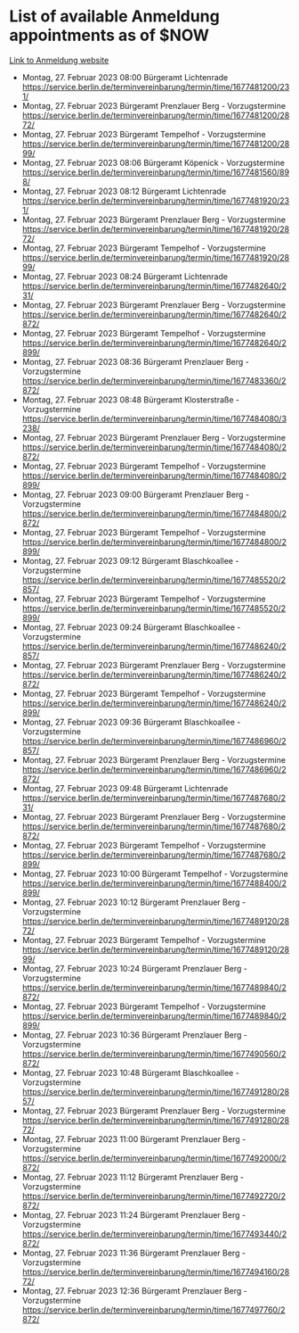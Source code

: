 # List of available Anmeldung appointments as of $NOW
[Link to Anmeldung website](https://service.berlin.de/terminvereinbarung/termin/tag.php?termin=1&anliegen[]=120686&dienstleisterlist=122210,122217,327316,122219,327312,122227,327314,122231,327346,122243,327348,122254,122252,329742,122260,329745,122262,329748,122271,327278,122273,327274,122277,327276,330436,122280,327294,122282,327290,122284,327292,122291,327270,122285,327266,122286,327264,122296,327268,150230,329760,122297,327286,122294,327284,122312,329763,122314,329775,122304,327330,122311,327334,122309,327332,317869,122281,327352,122279,329772,122283,122276,327324,122274,327326,122267,329766,122246,327318,122251,327320,122257,327322,122208,327298,122226,327300&herkunft=http%3A%2F%2Fservice.berlin.de%2Fdienstleistung%2F120686%2F)
- Montag, 27. Februar 2023 08:00 Bürgeramt Lichtenrade https://service.berlin.de/terminvereinbarung/termin/time/1677481200/231/
- Montag, 27. Februar 2023  Bürgeramt Prenzlauer Berg - Vorzugstermine https://service.berlin.de/terminvereinbarung/termin/time/1677481200/2872/
- Montag, 27. Februar 2023  Bürgeramt Tempelhof - Vorzugstermine https://service.berlin.de/terminvereinbarung/termin/time/1677481200/2899/
- Montag, 27. Februar 2023 08:06 Bürgeramt Köpenick - Vorzugstermine https://service.berlin.de/terminvereinbarung/termin/time/1677481560/898/
- Montag, 27. Februar 2023 08:12 Bürgeramt Lichtenrade https://service.berlin.de/terminvereinbarung/termin/time/1677481920/231/
- Montag, 27. Februar 2023  Bürgeramt Prenzlauer Berg - Vorzugstermine https://service.berlin.de/terminvereinbarung/termin/time/1677481920/2872/
- Montag, 27. Februar 2023  Bürgeramt Tempelhof - Vorzugstermine https://service.berlin.de/terminvereinbarung/termin/time/1677481920/2899/
- Montag, 27. Februar 2023 08:24 Bürgeramt Lichtenrade https://service.berlin.de/terminvereinbarung/termin/time/1677482640/231/
- Montag, 27. Februar 2023  Bürgeramt Prenzlauer Berg - Vorzugstermine https://service.berlin.de/terminvereinbarung/termin/time/1677482640/2872/
- Montag, 27. Februar 2023  Bürgeramt Tempelhof - Vorzugstermine https://service.berlin.de/terminvereinbarung/termin/time/1677482640/2899/
- Montag, 27. Februar 2023 08:36 Bürgeramt Prenzlauer Berg - Vorzugstermine https://service.berlin.de/terminvereinbarung/termin/time/1677483360/2872/
- Montag, 27. Februar 2023 08:48 Bürgeramt Klosterstraße - Vorzugstermine https://service.berlin.de/terminvereinbarung/termin/time/1677484080/3238/
- Montag, 27. Februar 2023  Bürgeramt Prenzlauer Berg - Vorzugstermine https://service.berlin.de/terminvereinbarung/termin/time/1677484080/2872/
- Montag, 27. Februar 2023  Bürgeramt Tempelhof - Vorzugstermine https://service.berlin.de/terminvereinbarung/termin/time/1677484080/2899/
- Montag, 27. Februar 2023 09:00 Bürgeramt Prenzlauer Berg - Vorzugstermine https://service.berlin.de/terminvereinbarung/termin/time/1677484800/2872/
- Montag, 27. Februar 2023  Bürgeramt Tempelhof - Vorzugstermine https://service.berlin.de/terminvereinbarung/termin/time/1677484800/2899/
- Montag, 27. Februar 2023 09:12 Bürgeramt Blaschkoallee - Vorzugstermine https://service.berlin.de/terminvereinbarung/termin/time/1677485520/2857/
- Montag, 27. Februar 2023  Bürgeramt Tempelhof - Vorzugstermine https://service.berlin.de/terminvereinbarung/termin/time/1677485520/2899/
- Montag, 27. Februar 2023 09:24 Bürgeramt Blaschkoallee - Vorzugstermine https://service.berlin.de/terminvereinbarung/termin/time/1677486240/2857/
- Montag, 27. Februar 2023  Bürgeramt Prenzlauer Berg - Vorzugstermine https://service.berlin.de/terminvereinbarung/termin/time/1677486240/2872/
- Montag, 27. Februar 2023  Bürgeramt Tempelhof - Vorzugstermine https://service.berlin.de/terminvereinbarung/termin/time/1677486240/2899/
- Montag, 27. Februar 2023 09:36 Bürgeramt Blaschkoallee - Vorzugstermine https://service.berlin.de/terminvereinbarung/termin/time/1677486960/2857/
- Montag, 27. Februar 2023  Bürgeramt Prenzlauer Berg - Vorzugstermine https://service.berlin.de/terminvereinbarung/termin/time/1677486960/2872/
- Montag, 27. Februar 2023 09:48 Bürgeramt Lichtenrade https://service.berlin.de/terminvereinbarung/termin/time/1677487680/231/
- Montag, 27. Februar 2023  Bürgeramt Prenzlauer Berg - Vorzugstermine https://service.berlin.de/terminvereinbarung/termin/time/1677487680/2872/
- Montag, 27. Februar 2023  Bürgeramt Tempelhof - Vorzugstermine https://service.berlin.de/terminvereinbarung/termin/time/1677487680/2899/
- Montag, 27. Februar 2023 10:00 Bürgeramt Tempelhof - Vorzugstermine https://service.berlin.de/terminvereinbarung/termin/time/1677488400/2899/
- Montag, 27. Februar 2023 10:12 Bürgeramt Prenzlauer Berg - Vorzugstermine https://service.berlin.de/terminvereinbarung/termin/time/1677489120/2872/
- Montag, 27. Februar 2023  Bürgeramt Tempelhof - Vorzugstermine https://service.berlin.de/terminvereinbarung/termin/time/1677489120/2899/
- Montag, 27. Februar 2023 10:24 Bürgeramt Prenzlauer Berg - Vorzugstermine https://service.berlin.de/terminvereinbarung/termin/time/1677489840/2872/
- Montag, 27. Februar 2023  Bürgeramt Tempelhof - Vorzugstermine https://service.berlin.de/terminvereinbarung/termin/time/1677489840/2899/
- Montag, 27. Februar 2023 10:36 Bürgeramt Prenzlauer Berg - Vorzugstermine https://service.berlin.de/terminvereinbarung/termin/time/1677490560/2872/
- Montag, 27. Februar 2023 10:48 Bürgeramt Blaschkoallee - Vorzugstermine https://service.berlin.de/terminvereinbarung/termin/time/1677491280/2857/
- Montag, 27. Februar 2023  Bürgeramt Prenzlauer Berg - Vorzugstermine https://service.berlin.de/terminvereinbarung/termin/time/1677491280/2872/
- Montag, 27. Februar 2023 11:00 Bürgeramt Prenzlauer Berg - Vorzugstermine https://service.berlin.de/terminvereinbarung/termin/time/1677492000/2872/
- Montag, 27. Februar 2023 11:12 Bürgeramt Prenzlauer Berg - Vorzugstermine https://service.berlin.de/terminvereinbarung/termin/time/1677492720/2872/
- Montag, 27. Februar 2023 11:24 Bürgeramt Prenzlauer Berg - Vorzugstermine https://service.berlin.de/terminvereinbarung/termin/time/1677493440/2872/
- Montag, 27. Februar 2023 11:36 Bürgeramt Prenzlauer Berg - Vorzugstermine https://service.berlin.de/terminvereinbarung/termin/time/1677494160/2872/
- Montag, 27. Februar 2023 12:36 Bürgeramt Prenzlauer Berg - Vorzugstermine https://service.berlin.de/terminvereinbarung/termin/time/1677497760/2872/
